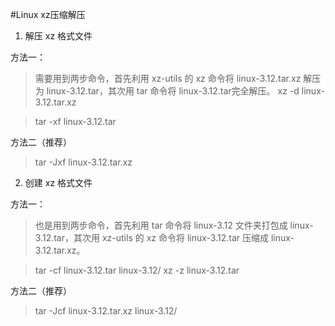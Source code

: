 #Linux xz压缩解压

1. 解压 xz 格式文件

 

 方法一：

> 需要用到两步命令，首先利用 xz-utils 的 xz 命令将 linux-3.12.tar.xz 解压为 linux-3.12.tar，其次用 tar 命令将 linux-3.12.tar完全解压。
> xz -d linux-3.12.tar.xz

> tar -xf linux-3.12.tar

方法二（推荐）

> tar -Jxf linux-3.12.tar.xz

2. 创建 xz 格式文件

 方法一：
> 也是用到两步命令，首先利用 tar 命令将 linux-3.12 文件夹打包成 linux-3.12.tar，其次用 xz-utils 的 xz 命令将 linux-3.12.tar 压缩成 linux-3.12.tar.xz。
 
> tar -cf linux-3.12.tar linux-3.12/
> xz -z linux-3.12.tar
 
方法二（推荐）
> tar -Jcf linux-3.12.tar.xz linux-3.12/